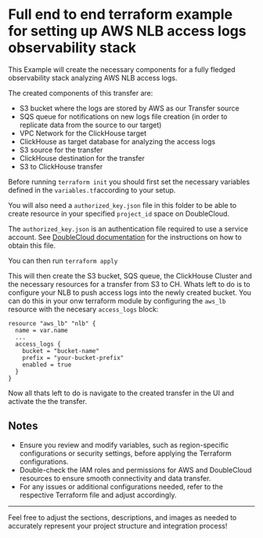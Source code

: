 # Full end to end terraform example for setting up AWS NLB access logs observability stack

This Example will create the necessary components for a fully fledged observability stack analyzing AWS NLB access logs.

The created components of this transfer are:

- S3 bucket where the logs are stored by AWS as our Transfer source
- SQS queue for notifications on new logs file creation (in order to replicate data from the source to our target)
- VPC Network for the ClickHouse target
- ClickHouse as target database for analyzing the access logs
- S3 source for the transfer
- ClickHouse destination for the transfer
- S3 to ClickHouse transfer

Before running `terraform init` you should first set the necessary variables defined in the `variables.tf`according to your setup.

You will also need a `authorized_key.json` file in this folder to be able to create resource in your specified `project_id` space on DoubleCloud.

The `authorized_key.json` is an authentication file required to use a service account. See [DoubleCloud documentation](https://double.cloud/docs/en/public-api/tutorials/transfer-api-quickstart) for the instructions on how to obtain this file.

You can then run `terraform apply`

This will then create the S3 bucket, SQS queue, the ClickHouse Cluster and the necessary resources for a transfer from S3 to CH.
Whats left to do is to configure your NLB to push access logs into the newly created bucket. You can do this in your onw terraform module
by configuring the `aws_lb` resource with the necesary `access_logs` block:

```
resource "aws_lb" "nlb" {
  name = var.name
  ...
  access_logs {
    bucket = "bucket-name"
    prefix = "your-bucket-prefix"
    enabled = true
  }
}
```

Now all thats left to do is navigate to the created transfer in the UI and activate the the transfer.

## Notes

- Ensure you review and modify variables, such as region-specific configurations or security settings, before applying the Terraform configurations.
- Double-check the IAM roles and permissions for AWS and DoubleCloud resources to ensure smooth connectivity and data transfer.
- For any issues or additional configurations needed, refer to the respective Terraform file and adjust accordingly.

---

Feel free to adjust the sections, descriptions, and images as needed to accurately represent your project structure and integration process!
